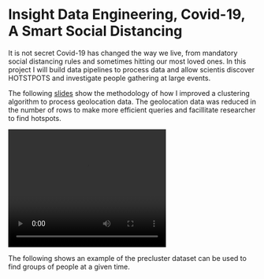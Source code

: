 # Insight Data Engineering, Covid-19, A Smart Social Distancing

It is not secret Covid-19 has changed the way we live, from mandatory social distancing rules and sometimes hitting our most loved ones. In this project I will build data pipelines to process data and allow scientis discover HOTSTPOTS and investigate people gathering at large events.


The following [slides](https://docs.google.com/presentation/d/1e2P15HbtsJ3QiQXl0H0nv10ulYOfAeWvLBiVEU1aJ9k/edit#slide=id.g6b20e22304_0_78) show the methodology of how I improved a clustering algorithm to process geolocation data. The geolocation data was reduced in the number of rows to make more efficient queries and facillitate researcher to find hotspots. 

<video width="320" height="240" controls>
  <source src="GEOTRACKER Demo/GEOTRACKER.mov" type="video/mp4">
</video>



The following 
shows an example of the precluster dataset can be used to find groups of people at a given time.
